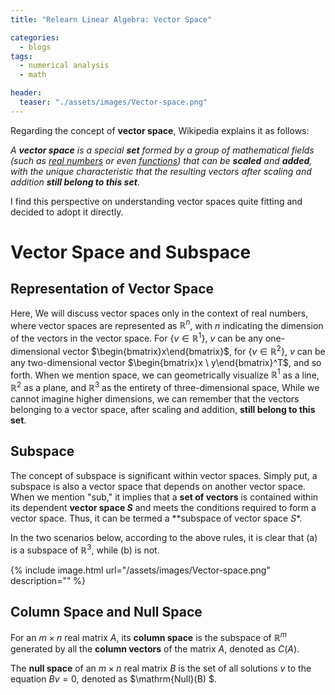 ```yaml
---
title: "Relearn Linear Algebra: Vector Space"

categories:
  - blogs
tags:
  - numerical analysis
  - math

header: 
  teaser: "./assets/images/Vector-space.png"
---
```


Regarding the concept of **vector space**, Wikipedia explains it as follows:

 *A **vector space** is a special **set** formed by a group of mathematical fields (such as [real numbers](https://zh.wikipedia.org/wiki/實數) or even [functions](https://zh.wikipedia.org/wiki/函数)) that can be **scaled** and **added**, with the unique characteristic that the resulting vectors after scaling and addition **still belong to this set***.

I find this perspective on understanding vector spaces quite fitting and decided to adopt it directly.



# Vector Space and Subspace

## Representation of Vector Space

Here, We will discuss vector spaces only in the context of real numbers, where vector spaces are represented as $\mathbb{R}^n$, with $n$ indicating the dimension of the vectors in the vector space. For $\{v\in\mathbb{R}^1\}$, $v$ can be any one-dimensional vector $\begin{bmatrix}x\end{bmatrix}$, for $\{v\in\mathbb{R}^2\}$, $v$ can be any two-dimensional vector $\begin{bmatrix}x \ y\end{bmatrix}^T$, and so forth. When we mention space, we can geometrically visualize $\mathbb{R}^1$ as a line, $\mathbb{R}^2$ as a plane, and $\mathbb{R}^3$ as the entirety of three-dimensional space, While we cannot imagine higher dimensions, we can remember that the vectors belonging to a vector space, after scaling and addition, **still belong to this set**.

## Subspace

The concept of subspace is significant within vector spaces. Simply put, a subspace is also a vector space that depends on another vector space. When we mention "sub," it implies that a **set of vectors** is contained within its dependent **vector space $S$** and meets the conditions required to form a vector space. Thus, it can be termed a **subspace of vector space $S$*.

In the two scenarios below, according to the above rules, it is clear that (a) is a subspace of $\mathbb{R}^3$, while (b) is not.

{% include image.html url="/assets/images/Vector-space.png" description="" %}


## Column Space and Null Space

For an $m×n$ real matrix $A$, its **column space** is the subspace of $\mathbb{R}^m$ generated by all the **column vectors** of the matrix $A$, denoted as $C(A)$.

The **null space** of an  $m×n$  real matrix $B$ is the set of all solutions $v$ to the equation $Bv=0$, denoted as $\mathrm{Null}(B) $.

